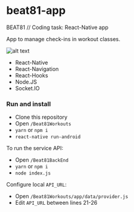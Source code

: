 # beat81-app
BEAT81 // Coding task: React-Native app

App to manage check-ins in workout classes.

![alt text](./Beat81Builds/version001.gif)


- React-Native
- React-Navigation
- React-Hooks
- Node.JS
- Socket.IO

### Run and install

- Clone this repository
- Open `/Beat81Workouts`
- ```yarn``` or ```npm i```
- ```react-native run-android```

To run the service API:
- Open `/Beat81BackEnd`
- ```yarn``` or ```npm i```
- ```node index.js```

Configure local `API_URL`:
- Open ```/Beat81Workouts/app/data/provider.js```
- Edit `API_URL` between lines 21-26
